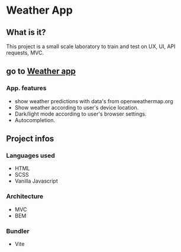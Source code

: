# Weather App


## What is it?

This project is a small scale laboratory to train and test on UX, UI, API requests, MVC.

## go to [Weather app](https://rinaldobenaccetta.github.io/weather-app/)

### App. features

- show weather predictions with data's from openweathermap.org
- Show weather according to user's device location.
- Dark/light mode according to user's browser settings.
- Autocompletion.

## Project infos

### Languages used

- HTML
- SCSS
- Vanilla Javascript

### Architecture

- MVC
- BEM

### Bundler

- Vite
